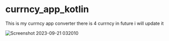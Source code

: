 # currncy_app_kotlin
This is my currncy app converter there is 4 currncy in future i will update it 

![Screenshot 2023-09-21 032010](https://github.com/mostafatarawneh/currncy_app_kotlin/assets/47160216/108e71d5-ce63-4225-821d-0dcf0d1e66df)
